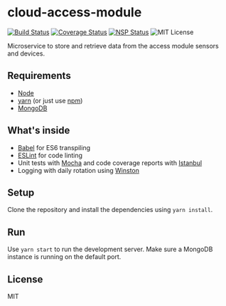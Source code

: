 # cloud-access-module

<!-- Start: Badges section -->
[![Build Status][travis-ci-badge]](https://travis-ci.org/hedwig-project/cloud-access-module)
[![Coverage Status][coveralls-badge]](https://coveralls.io/github/hedwig-project/cloud-access-module?branch=master)
[![NSP Status][nsp-badge]](https://nodesecurity.io/orgs/hedwig/projects/58e2e400-8188-455e-97a3-27bf09a76065)
![MIT License][license-badge]
<!-- End: Badges section -->

Microservice to store and retrieve data from the access module sensors and devices.

## Requirements
  - [Node][node]
  - [yarn][yarn] (or just use [npm][npm])
  - [MongoDB][mongodb]

## What's inside
  - [Babel][babel] for ES6 transpiling
  - [ESLint][eslint] for code linting
  - Unit tests with [Mocha][mocha] and code coverage reports with [Istanbul][istanbul]
  - Logging with daily rotation using [Winston][winston]

## Setup

Clone the repository and install the dependencies using `yarn install`.

## Run

Use `yarn start` to run the development server. Make sure a MongoDB instance is running on the default port.

## License

MIT

<!-- Start: URL section -->
[node]: https://nodejs.org
[npm]: https://www.npmjs.com/
[mongodb]: https://www.mongodb.com/
[yarn]: https://yarnpkg.com/
[babel]: https://github.com/babel/babel
[eslint]: https://github.com/eslint/eslint
[mocha]: https://mochajs.org/
[istanbul]: https://istanbul.js.org/
[winston]: https://github.com/winstonjs/winston
[travis-ci-badge]: https://travis-ci.org/hedwig-project/cloud-access-module.svg?branch=master
[coveralls-badge]: https://coveralls.io/repos/github/hedwig-project/cloud-access-module/badge.svg?branch=master
[nsp-badge]: https://nodesecurity.io/orgs/hedwig/projects/58e2e400-8188-455e-97a3-27bf09a76065/badge
[license-badge]: https://img.shields.io/github/license/hedwig-project/cloud-access-module.svg
<!-- End: URL section -->
